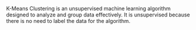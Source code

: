 K-Means Clustering is an unsupervised machine learning
algorithm designed to analyze and group data effectively.
It is unsupervised because there is no need to label the
data for the algorithm.
